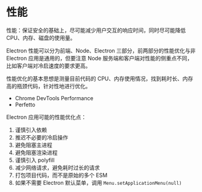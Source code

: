 # 性能

性能：保证安全的基础上，尽可能减少用户交互的响应时间，同时尽可能降低 CPU、内存、磁盘的使用量。

Electron 性能可以分为前端、Node、Electron 三部分，前两部分的性能优化与非 Electron 应用是通用的，但要注意 Node 服务端和客户端对性能的侧重点不同，比如客户端对冷启速度的要求更高。

性能优化的基本思想是测量目前代码的 CPU、内存使用情况，找到耗时长、内存高的瓶颈代码，针对性地进行优化。

- Chrome DevTools Performance
- Perfetto

Electron 应用可能的性能优化点：

1. 谨慎引入依赖
2. 推迟不必要的冷启操作
3. 避免阻塞主进程
4. 避免阻塞渲染进程
5. 谨慎引入 polyfill
6. 减少网络请求，避免耗时过长的请求
7. 打包项目代码，而不是原始的多个 ESM
8. 如果不需要 Electron 默认菜单，调用 `Menu.setApplicationMenu(null)`
